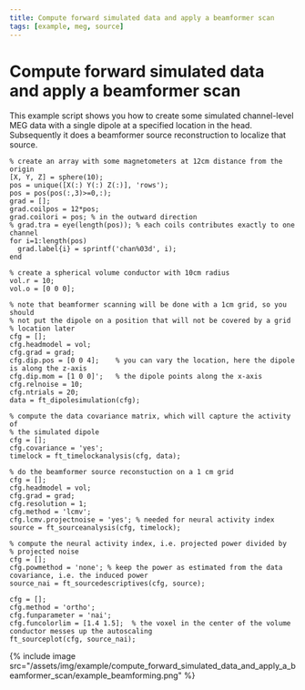 ```yaml
---
title: Compute forward simulated data and apply a beamformer scan
tags: [example, meg, source]
---
```


# Compute forward simulated data and apply a beamformer scan

This example script shows you how to create some simulated channel-level MEG data with a single dipole at a specified location in the head. Subsequently it does a beamformer source reconstruction to localize that source.

    % create an array with some magnetometers at 12cm distance from the origin
    [X, Y, Z] = sphere(10);
    pos = unique([X(:) Y(:) Z(:)], 'rows');
    pos = pos(pos(:,3)>=0,:);
    grad = [];
    grad.coilpos = 12*pos;
    grad.coilori = pos; % in the outward direction
    % grad.tra = eye(length(pos)); % each coils contributes exactly to one channel
    for i=1:length(pos)
      grad.label{i} = sprintf('chan%03d', i);
    end

    % create a spherical volume conductor with 10cm radius
    vol.r = 10;
    vol.o = [0 0 0];

    % note that beamformer scanning will be done with a 1cm grid, so you should
    % not put the dipole on a position that will not be covered by a grid
    % location later
    cfg = [];
    cfg.headmodel = vol;
    cfg.grad = grad;
    cfg.dip.pos = [0 0 4];    % you can vary the location, here the dipole is along the z-axis
    cfg.dip.mom = [1 0 0]';   % the dipole points along the x-axis
    cfg.relnoise = 10;
    cfg.ntrials = 20;
    data = ft_dipolesimulation(cfg);

    % compute the data covariance matrix, which will capture the activity of
    % the simulated dipole
    cfg = [];
    cfg.covariance = 'yes';
    timelock = ft_timelockanalysis(cfg, data);

    % do the beamformer source reconstuction on a 1 cm grid
    cfg = [];
    cfg.headmodel = vol;
    cfg.grad = grad;
    cfg.resolution = 1;
    cfg.method = 'lcmv';
    cfg.lcmv.projectnoise = 'yes'; % needed for neural activity index
    source = ft_sourceanalysis(cfg, timelock);

    % compute the neural activity index, i.e. projected power divided by
    % projected noise
    cfg = [];
    cfg.powmethod = 'none'; % keep the power as estimated from the data covariance, i.e. the induced power
    source_nai = ft_sourcedescriptives(cfg, source);

    cfg = [];
    cfg.method = 'ortho';
    cfg.funparameter = 'nai';
    cfg.funcolorlim = [1.4 1.5];  % the voxel in the center of the volume conductor messes up the autoscaling
    ft_sourceplot(cfg, source_nai);

{% include image src="/assets/img/example/compute_forward_simulated_data_and_apply_a_beamformer_scan/example_beamforming.png" %}
